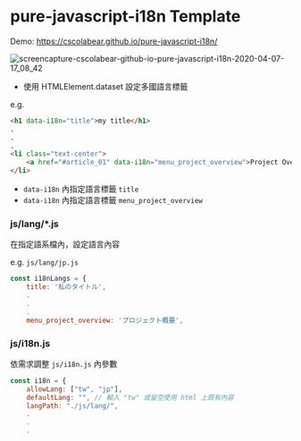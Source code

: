 # pure-javascript-i18n Template

Demo: https://cscolabear.github.io/pure-javascript-i18n/

![screencapture-cscolabear-github-io-pure-javascript-i18n-2020-04-07-17_08_42](https://user-images.githubusercontent.com/4863629/78651532-084ef600-78f3-11ea-872f-0f319c40402a.png)


- 使用 HTMLElement.dataset 設定多國語言標籤

e.g.
```html
<h1 data-i18n="title">my title</h1>
.
.
.
<li class="text-center">
    <a href="#article_01" data-i18n="menu_project_overview">Project Overview</a>
</li>
```
- `data-i18n` 內指定語言標籤 `title`
- `data-i18n` 內指定語言標籤 `menu_project_overview`


### js/lang/*.js

在指定語系檔內，設定語言內容

e.g. `js/lang/jp.js`
```javascript
const i18nLangs = {
    title: '私のタイトル',
    .
    .
    .
    menu_project_overview: 'プロジェクト概要',
```


### js/i18n.js

依需求調整 `js/i18n.js` 內參數
```javascript
const i18n = {
    allowLang: ["tw", "jp"],
    defaultLang: "", // 輸入 "tw" 或留空使用 html 上既有內容
    langPath: "./js/lang/",
    .
    .
    .
```

